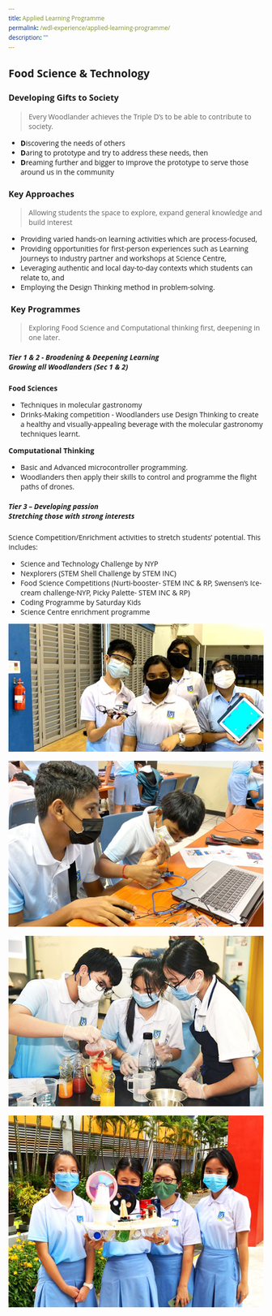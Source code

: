 ```yaml
---
title: Applied Learning Programme
permalink: /wdl-experience/applied-learning-programme/
description: ""
---
```

<style type="text/css">
@import url('https://fonts.googleapis.com/css2?family=Open+Sans&display=swap');  

body, * { font-family: 'Open Sans', sans-serif !important; }
.bp-container h1 { letter-spacing: normal !important; font-weight: 300 !important;}
</style>
## Food Science & Technology
### Developing Gifts to Society
> Every Woodlander achieves the Triple D’s to be able to contribute to society.

* **D**iscovering the needs of others
* **D**aring to prototype and try to address these needs, then
* **D**reaming further and bigger to improve the prototype to serve those around us in the community

### Key Approaches

> Allowing students the space to explore, expand general knowledge and build interest

*   Providing varied hands-on learning activities which are process-focused,
*  Providing opportunities for first-person experiences such as Learning Journeys to industry partner and workshops at Science Centre,
*   Leveraging authentic and local day-to-day contexts which students can relate to, and
*   Employing the Design Thinking method in problem-solving.

###  Key Programmes

> Exploring Food Science and Computational thinking first, deepening in one later. 

##### Tier 1 & 2 - Broadening & Deepening Learning <br />Growing all Woodlanders (Sec 1 &amp; 2)


**Food Sciences**
* Techniques in molecular gastronomy
* Drinks-Making competition - Woodlanders use Design Thinking to create a healthy and visually-appealing beverage with the molecular gastronomy techniques learnt.

**Computational Thinking**
* Basic and Advanced microcontroller programming. 
* Woodlanders then apply their skills to control and programme the flight paths of drones.


##### Tier 3 – Developing passion <br /> Stretching those with strong interests  
Science Competition/Enrichment activities to stretch students’ potential. This includes: 
* Science and Technology Challenge by NYP
* Nexplorers (STEM Shell Challenge by STEM INC)
* Food Science Competitions (Nurti-booster- STEM INC &amp; RP, Swensen’s Ice-cream challenge-NYP, Picky Palette- STEM INC &amp; RP)
* Coding Programme by Saturday Kids 
* Science Centre enrichment programme

![](/images/Draft/alp.jpg)

![](/images/alp2.jpeg)

![](/images/alp.jpeg)

![](/images/a20-1.jpeg)